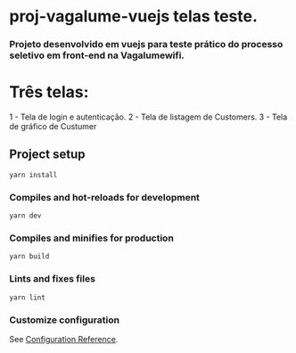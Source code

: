 # proj-vagalume-vuejs telas teste.

### Projeto desenvolvido em vuejs para teste prático do processo seletivo em front-end na Vagalumewifi.

# Três telas: 
  1 - Tela de login e autenticação.
  2 - Tela de listagem de Customers.
  3 - Tela de gráfico de Custumer




## Project setup
```
yarn install
```

### Compiles and hot-reloads for development
```
yarn dev
```

### Compiles and minifies for production
```
yarn build
```

### Lints and fixes files
```
yarn lint
```

### Customize configuration
See [Configuration Reference](https://cli.vuejs.org/config/).
